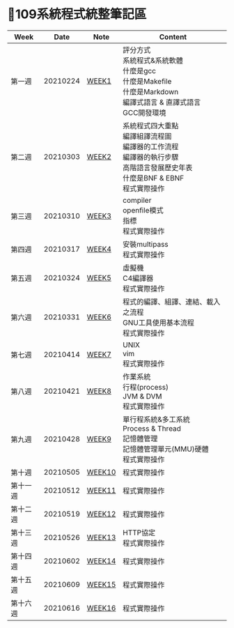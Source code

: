 # 📓109系統程式統整筆記區  
|  Week  |  Date  |  Note  | Content | 
| ------ | ------ | ------ | ------ |
| 第一週 | 20210224 | [WEEK1](https://github.com/yichien1019/sp109b/blob/main/my%20note/WEEK1/week1.md) | 評分方式<br>系統程式&系統軟體<br>什麼是gcc<br>什麼是Makefile<br>什麼是Markdown<br>編譯式語言 & 直譯式語言<br>GCC開發環境<br> |
| 第二週 | 20210303 | [WEEK2](https://github.com/yichien1019/sp109b/blob/main/my%20note/WEEK2/week2.md) | 系統程式四大重點<br>編譯組譯流程圖<br>編譯器的工作流程<br>編譯器的執行步驟<br>高階語言發展歷史年表<br>什麼是BNF & EBNF<br>程式實際操作<br> |
| 第三週 | 20210310 | [WEEK3](https://github.com/yichien1019/sp109b/blob/main/my%20note/WEEK3/week3.md) | compiler<br>openfile模式<br>指標<br>程式實際操作<br> |
| 第四週 | 20210317 | [WEEK4](https://github.com/yichien1019/sp109b/blob/main/my%20note/WEEK4/week4.md) | 安裝multipass<br>程式實際操作<br> |
| 第五週 | 20210324 | [WEEK5](https://github.com/yichien1019/sp109b/blob/main/my%20note/WEEK5/week5.md) | 虛擬機<br>C4編譯器<br>程式實際操作<br> |
| 第六週 | 20210331 | [WEEK6](https://github.com/yichien1019/sp109b/blob/main/my%20note/WEEK6/week6.md) | 程式的編譯、組譯、連結、載入之流程<br>GNU工具使用基本流程<br>程式實際操作<br> |
| 第七週 | 20210414 | [WEEK7](https://github.com/yichien1019/sp109b/blob/main/my%20note/WEEK7/week7.md) | UNIX<br>vim<br>程式實際操作<br> |
| 第八週 | 20210421 | [WEEK8](https://github.com/yichien1019/sp109b/blob/main/my%20note/WEEK8/week8.md) | 作業系統<br>行程(process)<br>JVM & DVM<br>程式實際操作<br> |
| 第九週 | 20210428 | [WEEK9](https://github.com/yichien1019/sp109b/blob/main/my%20note/WEEK9/week9.md) | 單行程系統&多工系統<br>Process & Thread<br>記憶體管理<br>記憶體管理單元(MMU)硬體<br>程式實際操作<br> |
| 第十週 | 20210505 | [WEEK10](https://github.com/yichien1019/sp109b/blob/main/my%20note/WEEK10/week10.md) | 程式實際操作<br> |
| 第十一週 | 20210512 | [WEEK11](https://github.com/yichien1019/sp109b/blob/main/my%20note/WEEK11/week11.md) | 程式實際操作<br> |
| 第十二週 | 20210519 | [WEEK12](https://github.com/yichien1019/sp109b/blob/main/my%20note/WEEK12/week12.md) | 程式實際操作<br> |
| 第十三週 | 20210526 | [WEEK13](https://github.com/yichien1019/sp109b/blob/main/my%20note/WEEK13/week13.md) | HTTP協定<br>程式實際操作<br> |
| 第十四週 | 20210602 | [WEEK14](https://github.com/yichien1019/sp109b/blob/main/my%20note/WEEK14/week14.md) | 程式實際操作<br> |
| 第十五週 | 20210609 | [WEEK15](https://github.com/yichien1019/sp109b/blob/main/my%20note/WEEK15/week15.md) | 程式實際操作<br> |
| 第十六週 | 20210616 | [WEEK16](https://github.com/yichien1019/sp109b/blob/main/my%20note/WEEK16/week16.md) | 程式實際操作<br> |